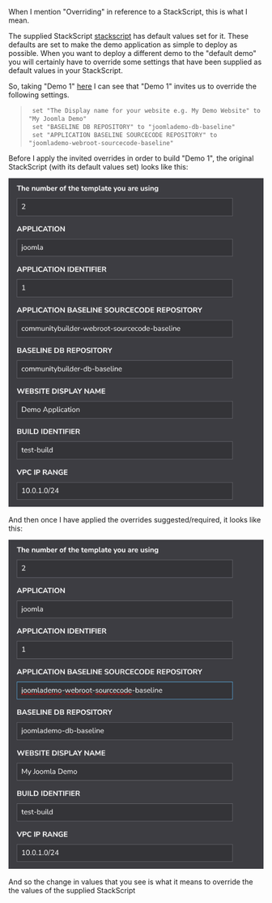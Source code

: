 When I mention "Overriding" in reference to a StackScript, this is what I mean.

The supplied StackScript [stackscript]() has default values set for it. These defaults are set to make the demo application as simple to deploy as possible. When you want to deploy a different demo to the "default demo" you will certainly have to override some settings that have been supplied as default values in your StackScript. 

So, taking "Demo 1" [here](./JoomlaDemos.md) I can see that "Demo 1" invites us to override the following settings.

>      set "The Display name for your website e.g. My Demo Website" to "My Joomla Demo"  
>      set "BASELINE DB REPOSITORY" to "joomlademo-db-baseline" 
>      set "APPLICATION BASELINE SOURCECODE REPOSITORY" to "joomlademo-webroot-sourcecode-baseline"

Before I apply the invited overrides in order to build "Demo 1", the original StackScript (with its default values set) looks like this:

![](images/overrides1.png "Adt-demo overrides") 

And then once I have applied the overrides suggested/required, it looks like this:

![](images/overrides2.png "Adt-demo overrides") 

And so the change in values that you see is what it means to override the the values of the supplied StackScript


